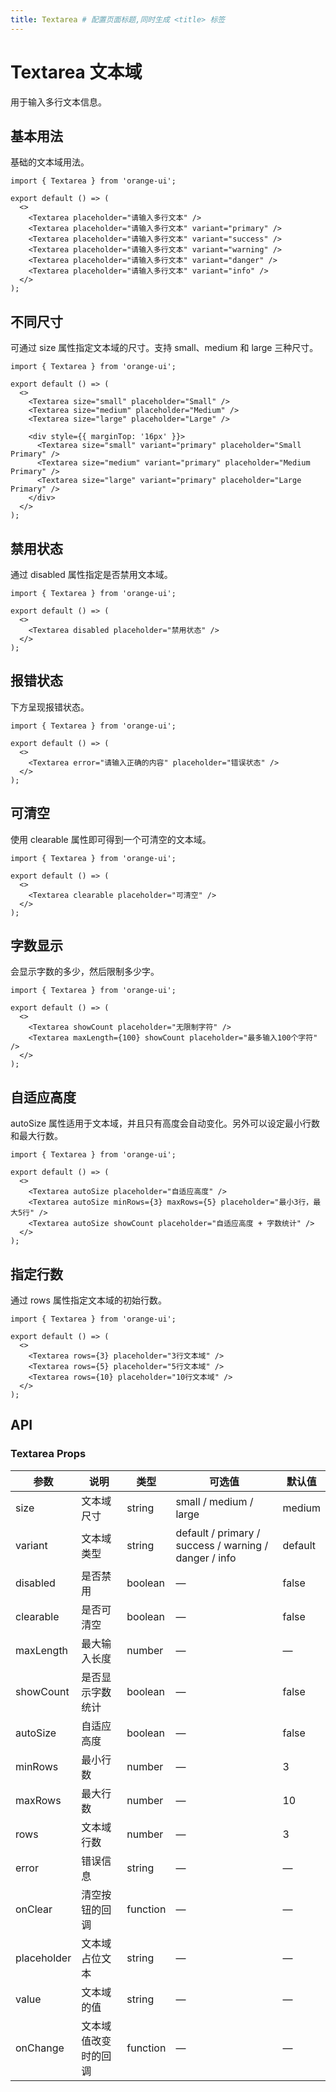 ```yaml
---
title: Textarea # 配置页面标题,同时生成 <title> 标签
---
```


<!-- 其他 Markdown 内容 -->

# Textarea 文本域

用于输入多行文本信息。

## 基本用法

基础的文本域用法。

```tsx
import { Textarea } from 'orange-ui';

export default () => (
  <>
    <Textarea placeholder="请输入多行文本" />
    <Textarea placeholder="请输入多行文本" variant="primary" />
    <Textarea placeholder="请输入多行文本" variant="success" />
    <Textarea placeholder="请输入多行文本" variant="warning" />
    <Textarea placeholder="请输入多行文本" variant="danger" />
    <Textarea placeholder="请输入多行文本" variant="info" />
  </>
);
```

## 不同尺寸

可通过 size 属性指定文本域的尺寸。支持 small、medium 和 large 三种尺寸。

```tsx
import { Textarea } from 'orange-ui';

export default () => (
  <>
    <Textarea size="small" placeholder="Small" />
    <Textarea size="medium" placeholder="Medium" />
    <Textarea size="large" placeholder="Large" />

    <div style={{ marginTop: '16px' }}>
      <Textarea size="small" variant="primary" placeholder="Small Primary" />
      <Textarea size="medium" variant="primary" placeholder="Medium Primary" />
      <Textarea size="large" variant="primary" placeholder="Large Primary" />
    </div>
  </>
);
```

## 禁用状态

通过 disabled 属性指定是否禁用文本域。

```tsx
import { Textarea } from 'orange-ui';

export default () => (
  <>
    <Textarea disabled placeholder="禁用状态" />
  </>
);
```

## 报错状态

下方呈现报错状态。

```tsx
import { Textarea } from 'orange-ui';

export default () => (
  <>
    <Textarea error="请输入正确的内容" placeholder="错误状态" />
  </>
);
```

## 可清空

使用 clearable 属性即可得到一个可清空的文本域。

```tsx
import { Textarea } from 'orange-ui';

export default () => (
  <>
    <Textarea clearable placeholder="可清空" />
  </>
);
```

## 字数显示

会显示字数的多少，然后限制多少字。

```tsx
import { Textarea } from 'orange-ui';

export default () => (
  <>
    <Textarea showCount placeholder="无限制字符" />
    <Textarea maxLength={100} showCount placeholder="最多输入100个字符" />
  </>
);
```

## 自适应高度

autoSize 属性适用于文本域，并且只有高度会自动变化。另外可以设定最小行数和最大行数。

```tsx
import { Textarea } from 'orange-ui';

export default () => (
  <>
    <Textarea autoSize placeholder="自适应高度" />
    <Textarea autoSize minRows={3} maxRows={5} placeholder="最小3行，最大5行" />
    <Textarea autoSize showCount placeholder="自适应高度 + 字数统计" />
  </>
);
```

## 指定行数

通过 rows 属性指定文本域的初始行数。

```tsx
import { Textarea } from 'orange-ui';

export default () => (
  <>
    <Textarea rows={3} placeholder="3行文本域" />
    <Textarea rows={5} placeholder="5行文本域" />
    <Textarea rows={10} placeholder="10行文本域" />
  </>
);
```

## API

### Textarea Props

| 参数        | 说明                 | 类型     | 可选值                                                | 默认值  |
| ----------- | -------------------- | -------- | ----------------------------------------------------- | ------- |
| size        | 文本域尺寸           | string   | small / medium / large                                | medium  |
| variant     | 文本域类型           | string   | default / primary / success / warning / danger / info | default |
| disabled    | 是否禁用             | boolean  | —                                                     | false   |
| clearable   | 是否可清空           | boolean  | —                                                     | false   |
| maxLength   | 最大输入长度         | number   | —                                                     | —       |
| showCount   | 是否显示字数统计     | boolean  | —                                                     | false   |
| autoSize    | 自适应高度           | boolean  | —                                                     | false   |
| minRows     | 最小行数             | number   | —                                                     | 3       |
| maxRows     | 最大行数             | number   | —                                                     | 10      |
| rows        | 文本域行数           | number   | —                                                     | 3       |
| error       | 错误信息             | string   | —                                                     | —       |
| onClear     | 清空按钮的回调       | function | —                                                     | —       |
| placeholder | 文本域占位文本       | string   | —                                                     | —       |
| value       | 文本域的值           | string   | —                                                     | —       |
| onChange    | 文本域值改变时的回调 | function | —                                                     | —       |
